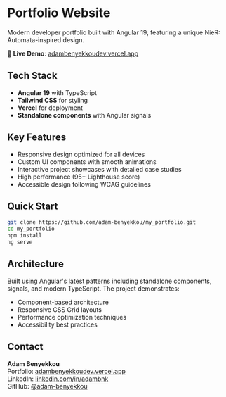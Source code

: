 # Portfolio Website

Modern developer portfolio built with Angular 19, featuring a unique NieR: Automata-inspired design.

🔗 **Live Demo**: [adambenyekkoudev.vercel.app](https://adambenyekkoudev.vercel.app/)

## Tech Stack

- **Angular 19** with TypeScript
- **Tailwind CSS** for styling
- **Vercel** for deployment
- **Standalone components** with Angular signals

## Key Features

- Responsive design optimized for all devices
- Custom UI components with smooth animations
- Interactive project showcases with detailed case studies
- High performance (95+ Lighthouse score)
- Accessible design following WCAG guidelines

## Quick Start

```bash
git clone https://github.com/adam-benyekkou/my_portfolio.git
cd my_portfolio
npm install
ng serve
```

## Architecture

Built using Angular's latest patterns including standalone components, signals, and modern TypeScript. The project demonstrates:

- Component-based architecture
- Responsive CSS Grid layouts
- Performance optimization techniques
- Accessibility best practices

## Contact

**Adam Benyekkou**  
Portfolio: [adambenyekkoudev.vercel.app](https://adambenyekkoudev.vercel.app/)  
LinkedIn: [linkedin.com/in/adambnk](https://www.linkedin.com/in/adambnk/)  
GitHub: [@adam-benyekkou](https://github.com/adam-benyekkou)
